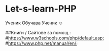 # Let-s-learn-PHP
Ученик Обучава Ученик ☺ 

##Книги / Сайтове за помощ :
#https://www.w3schools.com/php/default.asp;
#https://www.php.net/manual/en/;
